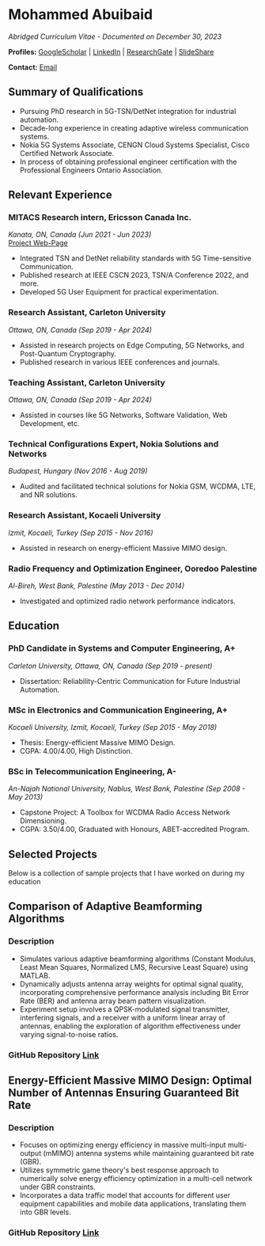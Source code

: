 # Mohammed Abuibaid

*Abridged Curriculum Vitae - Documented on December 30, 2023*

**Profiles:** [GoogleScholar](https://scholar.google.com/citations?user=sMW0F94AAAAJ) | [LinkedIn](https://www.linkedin.com/in/maabuibaid/) | [ResearchGate](https://www.researchgate.net/profile/Mohammed-Abuibaid) | [SlideShare](https://www.slideshare.net/M_A_Abuibaid)

**Contact:** [Email](mailto:m.a.abuibaid@gmail.com)  

## Summary of Qualifications
- Pursuing PhD research in 5G-TSN/DetNet integration for industrial automation.
- Decade-long experience in creating adaptive wireless communication systems.
- Nokia 5G Systems Associate, CENGN Cloud Systems Specialist, Cisco Certified Network Associate.
- In process of obtaining professional engineer certification with the Professional Engineers Ontario Association.

## Relevant Experience
### MITACS Research intern, Ericsson Canada Inc.
*Kanata, ON, Canada (Jun 2021 - Jun 2023)*  
[Project Web-Page](https://carleton.ca/ericsson/5g-tsn-for-industry-4-0/)  
- Integrated TSN and DetNet reliability standards with 5G Time-sensitive Communication.
- Published research at IEEE CSCN 2023, TSN/A Conference 2022, and more.
- Developed 5G User Equipment for practical experimentation.

### Research Assistant, Carleton University
*Ottawa, ON, Canada (Sep 2019 - Apr 2024)*  
- Assisted in research projects on Edge Computing, 5G Networks, and Post-Quantum Cryptography.
- Published research in various IEEE conferences and journals.

### Teaching Assistant, Carleton University
*Ottawa, ON, Canada (Sep 2019 - Apr 2024)*  
- Assisted in courses like 5G Networks, Software Validation, Web Development, etc.

### Technical Configurations Expert, Nokia Solutions and Networks
*Budapest, Hungary (Nov 2016 - Aug 2019)*  
- Audited and facilitated technical solutions for Nokia GSM, WCDMA, LTE, and NR solutions.

### Research Assistant, Kocaeli University
*Izmit, Kocaeli, Turkey (Sep 2015 - Nov 2016)*  
- Assisted in research on energy-efficient Massive MIMO design.

### Radio Frequency and Optimization Engineer, Ooredoo Palestine
*Al-Bireh, West Bank, Palestine (May 2013 - Dec 2014)*  
- Investigated and optimized radio network performance indicators.

## Education

### PhD Candidate in Systems and Computer Engineering, A+
*Carleton University, Ottawa, ON, Canada (Sep 2019 - present)*  
- Dissertation: Reliability-Centric Communication for Future Industrial Automation.

### MSc in Electronics and Communication Engineering, A+
*Kocaeli University, Izmit, Kocaeli, Turkey (Sep 2015 - May 2018)*  
- Thesis: Energy-efficient Massive MIMO Design.
- CGPA: 4.00/4.00, High Distinction.

### BSc in Telecommunication Engineering, A-
*An-Najah National University, Nablus, West Bank, Palestine (Sep 2008 - May 2013)*  
- Capstone Project: A Toolbox for WCDMA Radio Access Network Dimensioning.
- CGPA: 3.50/4.00, Graduated with Honours, ABET-accredited Program.


## Selected Projects
Below is a collection of sample projects that I have worked on during my education

## Comparison of Adaptive Beamforming Algorithms

### Description
- Simulates various adaptive beamforming algorithms (Constant Modulus, Least Mean Squares, Normalized LMS, Recursive Least Square) using MATLAB.
- Dynamically adjusts antenna array weights for optimal signal quality, incorporating comprehensive performance analysis including Bit Error Rate (BER) and antenna array beam pattern visualization.
- Experiment setup involves a QPSK-modulated signal transmitter, interfering signals, and a receiver with a uniform linear array of antennas, enabling the exploration of algorithm effectiveness under varying signal-to-noise ratios.

### GitHub Repository [Link](https://github.com/MohammedAbuibaid/AdaptiveBeamformingAlgorithms)


## Energy-Efficient Massive MIMO Design: Optimal Number of Antennas Ensuring Guaranteed Bit Rate

### Description
- Focuses on optimizing energy efficiency in massive multi-input multi-output (mMIMO) antenna systems while maintaining guaranteed bit rate (GBR).
- Utilizes symmetric game theory's best response approach to numerically solve energy efficiency optimization in a multi-cell network under GBR constraints.
- Incorporates a data traffic model that accounts for different user equipment capabilities and mobile data applications, translating them into GBR levels.

### GitHub Repository [Link](https://github.com/MohammedAbuibaid/energy-efficient-mMIMO-design)



